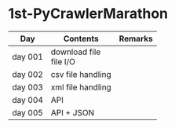 # 1st-PyCrawlerMarathon  


| Day     | Contents                  | Remarks |
| ------- | ------------------------- | ------- |
| day 001 | download file<br>file I/O |         |
| day 002 | csv file handling         |         |
| day 003 | xml file handling         |         |
| day 004 | API                       |         |
| day 005 | API + JSON                |         |

